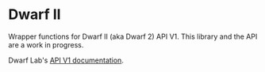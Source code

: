 # Dwarf II

Wrapper functions for Dwarf II (aka Dwarf 2) API V1. This library and the API are a work in progress.

Dwarf Lab's [API V1 documentation](https://hj433clxpv.feishu.cn/docx/MiRidJmKOobM2SxZRVGcPCVknQg).


